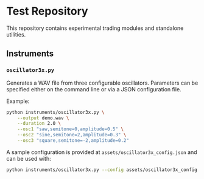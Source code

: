 # Test Repository

This repository contains experimental trading modules and standalone utilities.

## Instruments

### `oscillator3x.py`

Generates a WAV file from three configurable oscillators. Parameters can be
specified either on the command line or via a JSON configuration file.

Example:

```bash
python instruments/oscillator3x.py \
    --output demo.wav \
    --duration 2.0 \
    --osc1 "saw,semitone=0,amplitude=0.5" \
    --osc2 "sine,semitone=2,amplitude=0.3" \
    --osc3 "square,semitone=-2,amplitude=0.2"
```

A sample configuration is provided at `assets/oscillator3x_config.json` and can
be used with:

```bash
python instruments/oscillator3x.py --config assets/oscillator3x_config.json
```
